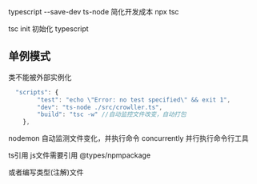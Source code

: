 typescript --save-dev
ts-node  简化开发成本
npx tsc


tsc init 
初始化 typescript

## 单例模式

类不能被外部实例化

```js
  "scripts": {
        "test": "echo \"Error: no test specified\" && exit 1",
        "dev": "ts-node ./src/crowller.ts",
        "build": "tsc -w" //自动监控文件改变，自动打包
    },
```
nodemon 自动监测文件变化，并执行命令
concurrently 并行执行命令行工具


ts引用 js文件需要引用
@types/npmpackage

或者编写类型(注解)文件

